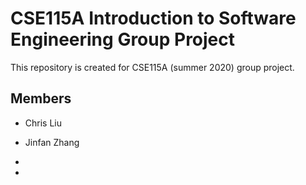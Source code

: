 # CSE115A Introduction to Software Engineering Group Project

This repository is created for CSE115A (summer 2020) group project.


## Members

- Chris Liu

- Jinfan Zhang

- 

- 
